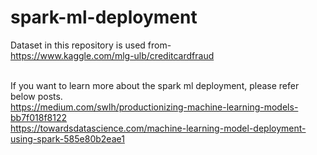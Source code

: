 # spark-ml-deployment

Dataset in this repository is used from-<br/>
https://www.kaggle.com/mlg-ulb/creditcardfraud<br/><br/>

If you want to learn more about the spark ml deployment, please refer below posts.<br/>
https://medium.com/swlh/productionizing-machine-learning-models-bb7f018f8122 <br/>
https://towardsdatascience.com/machine-learning-model-deployment-using-spark-585e80b2eae1
